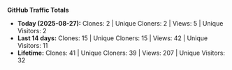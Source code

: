 
**GitHub Traffic Totals**

- **Today (2025-08-27):** Clones: 2 | Unique Cloners: 2 | Views: 5 | Unique Visitors: 2
- **Last 14 days:** Clones: 15 | Unique Cloners: 15 | Views: 42 | Unique Visitors: 11
- **Lifetime:** Clones: 41 | Unique Cloners: 39 | Views: 207 | Unique Visitors: 32
